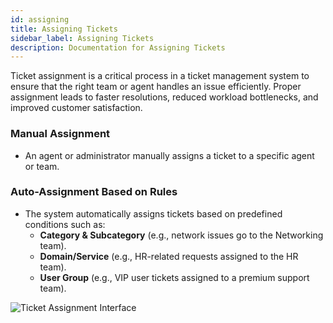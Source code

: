 ```yaml
---
id: assigning
title: Assigning Tickets
sidebar_label: Assigning Tickets
description: Documentation for Assigning Tickets
---
```



Ticket assignment is a critical process in a ticket management system to ensure that the right team or agent handles an issue efficiently. Proper assignment leads to faster resolutions, reduced workload bottlenecks, and improved customer satisfaction.

### Manual Assignment

- An agent or administrator manually assigns a ticket to a specific agent or team.

### Auto-Assignment Based on Rules

- The system automatically assigns tickets based on predefined conditions such as:
  - **Category & Subcategory** (e.g., network issues go to the Networking team).
  - **Domain/Service** (e.g., HR-related requests assigned to the HR team).
  - **User Group** (e.g., VIP user tickets assigned to a premium support team).


![Ticket Assignment Interface](/img/Helpdesk/Assigning.jpg)
